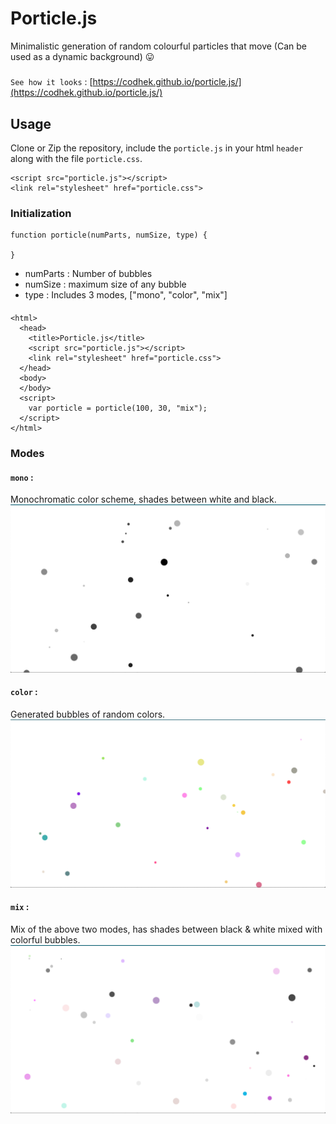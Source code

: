 # Porticle.js

Minimalistic generation of random colourful particles that move (Can be used as a dynamic background) :stuck_out_tongue:
#####
`See how it looks` : [https://codhek.github.io/porticle.js/](https://codhek.github.io/porticle.js/)


## Usage

Clone or Zip the repository, include the `porticle.js` in your html `header` along with the file `porticle.css`.
```
<script src="porticle.js"></script>
<link rel="stylesheet" href="porticle.css">
```

### Initialization
```
function porticle(numParts, numSize, type) {

}
```
- numParts : Number of bubbles
- numSize : maximum size of any bubble
- type : Includes 3 modes, ["mono", "color", "mix"]

####
```
<html>
  <head>
    <title>Porticle.js</title>
    <script src="porticle.js"></script>
    <link rel="stylesheet" href="porticle.css">
  </head>
  <body>
  </body>
  <script>
    var porticle = porticle(100, 30, "mix");
  </script>
</html>
```
### Modes
####
#### `mono` :
Monochromatic color scheme, shades between white and black.
![alt](/ss/mono.png)
####
#### `color` :
Generated bubbles of random colors.
![alt](/ss/color.png)
####
#### `mix` :
Mix of the above two modes, has shades between black & white mixed with colorful bubbles.
![alt](/ss/mix.png)
